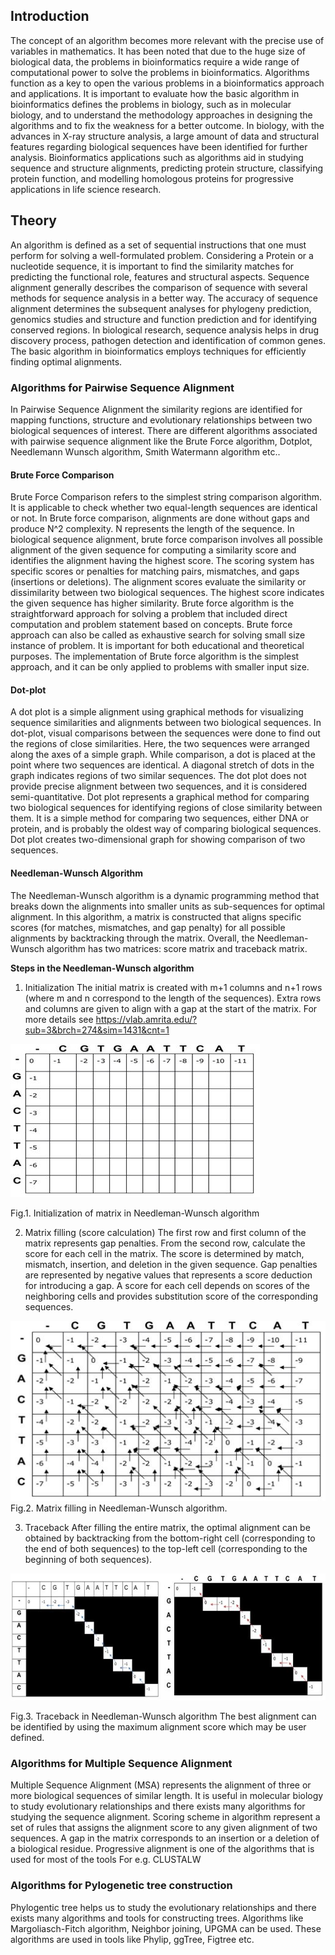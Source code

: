 ## Introduction

The concept of an algorithm becomes more relevant with the precise use of variables in mathematics. It has been noted that due to the huge size of biological data, the problems in bioinformatics require a wide range of computational power to solve the problems in bioinformatics. Algorithms function as a key to open the various problems in a bioinformatics approach and applications. It is important to evaluate how the basic algorithm in bioinformatics defines the problems in biology, such as in molecular biology, and to understand the methodology approaches in designing the algorithms and to fix the weakness for a better outcome. In biology, with the advances in X-ray structure analysis, a large amount of data and structural features regarding biological sequences have been identified for further analysis. Bioinformatics applications such as algorithms aid in studying sequence and structure alignments, predicting protein structure, classifying protein function, and modelling homologous proteins for progressive applications in life science research.


## Theory
An algorithm is defined as a set of sequential instructions that one must perform for solving a well-formulated problem. Considering a Protein or a nucleotide sequence, it is important to find the similarity matches for predicting the functional role, features and structural aspects. Sequence alignment generally describes the comparison of sequence with several methods for sequence analysis in a better way. The accuracy of sequence alignment determines the subsequent analyses for phylogeny prediction, genomics studies and structure and function prediction and for identifying conserved regions. In biological research, sequence analysis helps in drug discovery process, pathogen detection and identification of common genes. The basic algorithm in bioinformatics employs techniques for efficiently finding optimal alignments. 


### Algorithms for Pairwise Sequence Alignment

In Pairwise Sequence Alignment the similarity regions are identified for mapping functions, structure and evolutionary relationships between two biological sequences of interest. There are different algorithms associated with pairwise sequence alignment like the Brute Force algorithm, Dotplot, Needlemann Wunsch algorithm, Smith Watermann algorithm etc.. 

#### Brute Force Comparison
Brute Force Comparison refers to the simplest string comparison algorithm. It is applicable to check whether two equal-length sequences are identical or not. In Brute force comparison, alignments are done without gaps and produce N^2 complexity. N represents the length of the sequence. In biological sequence alignment, brute force comparison involves all possible alignment of the given sequence for computing a similarity score and identifies the alignment having the highest score. The scoring system has specific scores or penalties for matching pairs, mismatches, and gaps (insertions or deletions). The alignment scores evaluate the similarity or dissimilarity between two biological sequences. The highest score indicates the given sequence has higher similarity. Brute force algorithm is the straightforward approach for solving a problem that included direct computation and problem statement based on concepts. Brute force approach can also be called as exhaustive search for solving small size instance of problem. It is important for both educational and theoretical purposes. The implementation of Brute force algorithm is the simplest approach, and it can be only applied to problems with smaller input size.

#### Dot-plot
A dot plot is a simple alignment using graphical methods for visualizing sequence similarities and alignments between two biological sequences. In dot-plot, visual comparisons between the sequences were done to find out the regions of close similarities. Here, the two sequences were arranged along the axes of a simple graph. While comparison, a dot is placed at the point where two sequences are identical. A diagonal stretch of dots in the graph indicates regions of two similar sequences. The dot plot does not provide precise alignment between two sequences, and it is considered semi-quantitative. Dot plot represents a graphical method for comparing two biological sequences for identifying regions of close similarity between them.  It is a simple method for comparing two sequences, either DNA or protein, and is probably the oldest way of comparing biological sequences. Dot plot creates two-dimensional graph for showing comparison of two sequences. 

#### Needleman-Wunsch Algorithm
The Needleman-Wunsch algorithm is a dynamic programming method that breaks down the alignments into smaller units as sub-sequences for optimal alignment. In this algorithm, a matrix is constructed that aligns specific scores (for matches, mismatches, and gap penalty) for all possible alignments by backtracking through the matrix. Overall, the Needleman-Wunsch algorithm has two matrices: score matrix and traceback matrix.

<b> Steps in the Needleman-Wunsch algorithm </b>

1.	Initialization
The initial matrix is created with m+1 columns and n+1 rows (where m and n correspond to the length of the sequences). Extra rows and columns are given to align with a gap at the start of the matrix. For more details see https://vlab.amrita.edu/?sub=3&brch=274&sim=1431&cnt=1 
  <img src="images/T1.jpg" title="" />
  <br>
 
Fig.1. Initialization of matrix in Needleman-Wunsch algorithm


2.	Matrix filling (score calculation)
The first row and first column of the matrix represents gap penalties. From the second row, calculate the score for each cell in the matrix. The score is determined by match, mismatch, insertion, and deletion in the given sequence. Gap penalties are represented by negative values that represents a score deduction for introducing a gap. A score for each cell depends on scores of the neighboring cells and provides substitution score of the corresponding sequences. 
 

  <img src="images/T2.jpg" title="" />
  <br>
Fig.2. Matrix filling in Needleman-Wunsch algorithm.


3.	Traceback
After filling the entire matrix, the optimal alignment can be obtained by backtracking from the bottom-right cell (corresponding to the end of both sequences) to the top-left cell (corresponding to the beginning of both sequences). 


   <img src="images/T3.jpg" title="" />
  <br>
  
Fig.3. Traceback in Needleman-Wunsch algorithm
The best alignment can be identified by using the maximum alignment score which may be user defined.

### Algorithms for Multiple Sequence Alignment


Multiple Sequence Alignment (MSA) represents the alignment of three or more biological sequences of similar length. It is useful in molecular biology to study evolutionary relationships and there exists many algorithms for studying the sequence alignment. Scoring scheme in algorithm represent a set of rules that assigns the alignment score to any given alignment of two sequences. A gap in the matrix corresponds to an insertion or a deletion of a biological residue. Progressive alignment is one of the algorithms that is used for most of the tools For e.g. CLUSTALW

### Algorithms for Pylogenetic tree construction

Phylogentic tree helps us to study the evolutionary relationships and there exists many algorithms and tools for constructing trees. Algorithms like Margoliasch-Fitch algorithm, Neighbor joining, UPGMA can be used. These algorithms are used in tools like Phylip, ggTree, Figtree etc.



